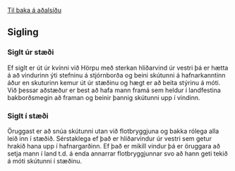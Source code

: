 [Til baka á aðalsíðu](README.md)
## Sigling

### Siglt úr stæði
Ef siglt er út úr kvínni við Hörpu með sterkan hliðarvind úr vestri þá er hætta á að vindurinn ýti stefninu á stjórnborða og beini skútunni á hafnarkanntinn áður en skuturinn kemur út úr stæðinu og hægt er að beita stýrinu á móti. Við þessar aðstæður er best að hafa mann framá sem heldur í landfestina bakborðsmegin að framan og beinir þannig skútunni upp í vindinn.

### Siglt í stæði
Öruggast er að snúa skútunni utan við flotbryggjuna og bakka rólega alla leið inn í stæðið. Sérstaklega ef það er hliðarvindur úr vestri sem getur hrakið hana upp í hafnargarðinn. Ef það er mikill vindur þá er öruggara að setja mann í land t.d. á enda annarrar flotbryggjunnar svo að hann geti tekið á móti skútunni í stæðinu.
